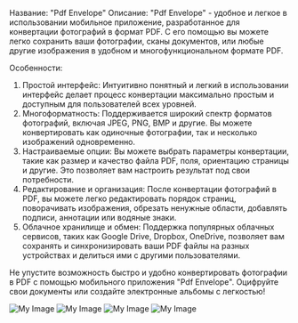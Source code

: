 Название: "Pdf Envelope"
Описание:
"Pdf Envelope" - удобное и легкое в использовании мобильное приложение, разработанное для конвертации фотографий в формат PDF. С его помощью вы можете легко сохранить ваши фотографии, сканы документов, или любые другие изображения в удобном и многофункциональном формате PDF.

Особенности:
1. Простой интерфейс: Интуитивно понятный и легкий в использовании интерфейс делает процесс конвертации максимально простым и доступным для пользователей всех уровней.
2. Многоформатность: Поддерживается широкий спектр форматов фотографий, включая JPEG, PNG, BMP и другие. Вы можете конвертировать как одиночные фотографии, так и несколько изображений одновременно.
3. Настраиваемые опции: Вы можете выбрать параметры конвертации, такие как размер и качество файла PDF, поля, ориентацию страницы и другие. Это позволяет вам настроить результат под свои потребности.
4. Редактирование и организация: После конвертации фотографий в PDF, вы можете легко редактировать порядок страниц, поворачивать изображения, обрезать ненужные области, добавлять подписи, аннотации или водяные знаки.
5. Облачное хранилище и обмен: Поддержка популярных облачных сервисов, таких как Google Drive, Dropbox, OneDrive, позволяет вам сохранять и синхронизировать ваши PDF файлы на разных устройствах и делиться ими с другими пользователями.

Не упустите возможность быстро и удобно конвертировать фотографии в PDF с помощью мобильного приложения "Pdf Envelope". Оцифруйте свои документы или создайте электронные альбомы с легкостью!

![My Image](screens/photo_1_2023-09-15_23-24-46.jpg)
![My Image](screens/photo_2_2023-09-15_23-24-46.jpg)
![My Image](screens/photo_3_2023-09-15_23-24-46.jpg)
![My Image](screens/photo_4_2023-09-15_23-24-46.jpg)